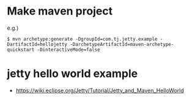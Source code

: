 
# Make maven project

e.g.)

```
$ mvn archetype:generate -DgroupId=com.tj.jetty.example -DartifactId=hellojetty -DarchetypeArtifactId=maven-archetype-quickstart -DinteractiveMode=false
```

# jetty hello world example

* https://wiki.eclipse.org/Jetty/Tutorial/Jetty_and_Maven_HelloWorld
